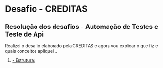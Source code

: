 # Desafio - CREDITAS

## Resolução dos desafios - Automação de Testes e Teste de Api

Realizei o desafio elaborado pela CREDITAS e agora vou explicar o que fiz e quais conceitos apliquei...

1. [- Estrutura](explanation/ESTRUTURA.md);